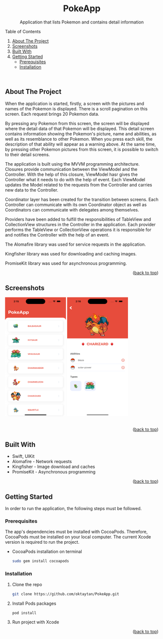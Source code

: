 <a name="readme-top"></a>

<!-- PROJECT LOGO -->
<div align="center">
  <h1 align="center">PokeApp</h1>
  <p align="center">Application that lists Pokemon and contains detail information</p>
</div>

<!-- TABLE OF CONTENTS -->
<summary>Table of Contents</summary>
<ol>
  <li><a href="#about-the-project">About The Project</a></li>
  <li><a href="#screenshots">Screenshots</a></li>
  <li><a href="#built-with">Built With</a></li>
  <li>
    <a href="#getting-started">Getting Started</a>
    <ul>
      <li><a href="#prerequisites">Prerequisites</a></li>
      <li><a href="#installation">Installation</a></li>
    </ul>
  </li>
</ol>
<br />


<!-- ABOUT THE PROJECT -->
## About The Project

When the application is started, firstly, a screen with the pictures and names of the Pokemon is displayed. There is a scroll pagination on this screen. Each request brings 20 Pokemon data.

By pressing any Pokemon from this screen, the screen will be displayed where the detail data of that Pokemon will be displayed. This detail screen contains information showing the Pokemon's picture, name and abilities, as well as its resemblance to other Pokemon. When you press each skill, the description of that ability will appear as a warning above.
At the same time, by pressing other Pokemon pictures from this screen, it is possible to switch to their detail screens.

The application is built using the MVVM programming architecture.
Closures provide communication between the ViewModel and the Controller. With the help of this closure, ViewModel hasr gives the Controller what it needs to do with the help of event. Each ViewModel updates the Model related to the requests from the Controller and carries new data to the Controller.

Coordinator layer has been created for the transition between screens. Each Controller can communicate with its own Coordinator object as well as Coordinators can communicate with delegates among themselves.

Providers have been added to fulfill the responsibilities of TableView and CollectionView structures in the Controller in the application. Each provider performs the TableView or CollectionView operations it is responsible for and notifies the Controller with the help of an event.

The Alomafire library was used for service requests in the application.

Kingfisher library was used for downloading and caching images.

PromiseKit library was used for asynchronous programming.

<p align="right">(<a href="#readme-top">back to top</a>)</p>


<!-- SCREENSHOTS -->
## Screenshots

<div>
  <img src="ss_01.png" width="200" height="390">      <img src="ss_02.png" width="200" height="390">
</div>
<br />

<p align="right">(<a href="#readme-top">back to top</a>)</p>


<!-- BUILD WITH -->
## Built With

* Swift, UIKit
* Alomafire - Network requests
* Kingfisher - Image download and caches
* PromiseKit - Asynchronous programming

<p align="right">(<a href="#readme-top">back to top</a>)</p>



<!-- GETTING STARTED -->
## Getting Started

In order to run the application, the following steps must be followed.

### Prerequisites

The app's dependencies must be installed with CocoaPods. Therefore, CocoaPods must be installed on your local computer. The current Xcode version is required to run the project.

* CocoaPods installation on terminal
  ```sh
  sudo gem install cocoapods
  ```

### Installation

1. Clone the repo
   ```sh
   git clone https://github.com/oktaytan/PokeApp.git
   ```
2. Install Pods packages
   ```sh
   pod install
   ```
3. Run project with Xcode

<p align="right">(<a href="#readme-top">back to top</a>)</p>
